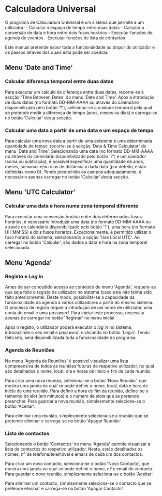# Calculadora Universal

O programa de Calculadora Universal é um sistema que permite a um utilizador:
	- Calcular o espaço de tempo entre duas datas
	- Calcular a conversão de data e hora entre dois fusos horários
	- Executar funções de agenda de eventos
	- Executar funções de lista de contactos

Este manual pretende expor toda a funcionalidade ao dispor do utilizador e os passos através dos quais esta pode ser acedida.


## Menu 'Date and Time'


### Calcular diferença temporal entre duas datas

Para executar um cálculo da diferença entre duas datas, recorre-se à secção 'Time Between Dates' do menu 'Date and Time'. Após a introdução de duas datas (no formato DD-MM-AAAA ou através do calendário disponibilizado pelo botão '?'), seleciona-se a unidade temporal pela qual se pretende medir a diferença de tempo (anos, meses ou dias) e carrega-se no botão 'Calcular' desta secção.


### Calcular uma data a partir de uma data e um espaço de tempo

Para calcular uma nova data a partir de uma existente e uma determinada quantidade de tempo, recorre-se à secção 'Date & Time Calculator' do menu 'Date and Time'. Selecionando uma data (no formato DD-MM-AAAA ou através do calendário disponibilizado pelo botão '?') e um operador (soma ou subtração), é possível especificar uma quantidade de anos, meses, semanas e/ou dias de distância à dada data (por defeito, estão definidas como 0). Tendo preenchido os campos adequadamente, é necessário apenas carregar no botão 'Calcular' desta secção.


## Menu 'UTC Calculator'

### Calcular uma data e hora numa zona temporal diferente

Para executar uma conversão horária entre dois determinados fusos horários, é necessário introduzir uma data (no formato DD-MM-AAAA ou através do calendário disponibilizado pelo botão '?'), uma hora (no formato HH:MM:SS) e dois fusos horários. Excecionalmente, é permitido utilizar o fuso horário do sistema, selecionando a opção 'Use Local UTC'. Ao carregar no botão 'Calcular', são dados a data e hora na zona temporal selecionada.

## Menu 'Agenda'

### Registo e *Log in*

Antes de ser concedido acesso ao conteúdo do menu 'Agenda', requere-se que seja feito o registo de utilizador no sistema (caso este não tenha sido feito anteriormente). Deste modo, possibilita-se a capacidade da funcionalidade da agenda a vários utilizadores a partir do mesmo sistema. O processo de registo requer a introdução de um nome de utilizador, uma conta de email e uma *password*. Para iniciar este processo, necessita apenas de carregar no botão 'Registar' no menu inicial.

Após o registo, o utilizador poderá executar o *log in* no sistema, introduzindo o seu email e *password*, e clicando no botão 'Login'. Tendo feito isto, será disponibilizada toda a funcionalidade do programa.


### Agenda de Reuniões

No menu 'Agenda de Reuniões' é possível visualizar uma lista compreensiva de todos as reuniões futuras do respetivo utilizador, no qual são detalhados o nome, local, dia e horas de início e fim de cada reunião. 

Para criar uma nova reunião, seleciona-se o botão 'Nova Reunião', que mostra uma janela na qual se pode definir o nome, local, data e hora de início de uma reunião. Para definir a hora de fim da reunião, define-se o tamanho do slot (em minutos) e o número de slots que se pretende preencher. Para guardar a nova reunião, simplesmente seleciona-se o botão 'Aceitar'.

Para eliminar uma reunião, simplesmente seleciona-se a reunião que se pretende eliminar e carrega-se no botão 'Apagar Reunião'.

### Lista de contactos

Selecionando o botão 'Contactos' no menu 'Agenda' permite visualizar a lista de contactos do respetivo utilizador. Nesta, estão detalhados os nomes, nº de telefone/telemóvel e emails de cada um dos contactos.

Para criar um novo contacto, seleciona-se o botão 'Novo Contacto', que mostra uma janela na qual se pode definir o nome, nº e email do contacto. Para guardar o novo reunião, simplesmente seleciona-se o botão 'Aceitar'.

Para eliminar um contacto, simplesmente seleciona-se o contacto que se pretende eliminar e carrega-se no botão 'Apagar Contacto'.